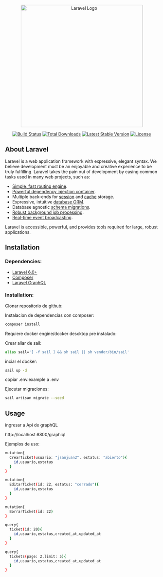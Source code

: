 <p align="center"><a href="https://laravel.com" target="_blank"><img src="https://raw.githubusercontent.com/laravel/art/master/logo-lockup/5%20SVG/2%20CMYK/1%20Full%20Color/laravel-logolockup-cmyk-red.svg" width="400" alt="Laravel Logo"></a></p>

<p align="center">
<a href="https://travis-ci.org/laravel/framework"><img src="https://travis-ci.org/laravel/framework.svg" alt="Build Status"></a>
<a href="https://packagist.org/packages/laravel/framework"><img src="https://img.shields.io/packagist/dt/laravel/framework" alt="Total Downloads"></a>
<a href="https://packagist.org/packages/laravel/framework"><img src="https://img.shields.io/packagist/v/laravel/framework" alt="Latest Stable Version"></a>
<a href="https://packagist.org/packages/laravel/framework"><img src="https://img.shields.io/packagist/l/laravel/framework" alt="License"></a>
</p>

## About Laravel

Laravel is a web application framework with expressive, elegant syntax. We believe development must be an enjoyable and creative experience to be truly fulfilling. Laravel takes the pain out of development by easing common tasks used in many web projects, such as:

- [Simple, fast routing engine](https://laravel.com/docs/routing).
- [Powerful dependency injection container](https://laravel.com/docs/container).
- Multiple back-ends for [session](https://laravel.com/docs/session) and [cache](https://laravel.com/docs/cache) storage.
- Expressive, intuitive [database ORM](https://laravel.com/docs/eloquent).
- Database agnostic [schema migrations](https://laravel.com/docs/migrations).
- [Robust background job processing](https://laravel.com/docs/queues).
- [Real-time event broadcasting](https://laravel.com/docs/broadcasting).

Laravel is accessible, powerful, and provides tools required for large, robust applications.

## Installation

### Dependencies:

* [Laravel 6.0+](https://github.com/laravel/laravel)
* [Composer](https://getcomposer.org/)
* [Laravel GraphQL](https://github.com/rebing/graphql-laravel)

### Installation:

Clonar repositorio de github:

Instalacion de dependencias con composer:
```bash
composer install
```

Requiere docker engine/docker descktop pre instalado:

Crear aliar de sail:
```bash
alias sail='[ -f sail ] && sh sail || sh vendor/bin/sail'
```
inciar el docker:
```bash
sail up -d
```

copiar .env.example a .env

Ejecutar migraciones:
```bash
sail artisan migrate --seed
```

## Usage

ingresar a Api de graphQL

http://localhost:8800/graphiql

Ejemplos de uso:

```bash
mutation{
  CrearTicket(usuario: "jsanjuan2", estatus: "abierto"){
    id,usuario,estatus
  }
}
```

```bash
mutation{
  EditarTicket(id: 22, estatus: "cerrado"){
    id,usuario,estatus
  }
}
```

```bash
mutation{
  BorrarTicket(id: 22)
}
```

```bash
query{
  ticket(id: 20){
    id,usuario,estatus,created_at,updated_at
  }
}
```

```bash
query{
  tickets(page: 2,limit: 5){
    id,usuario,estatus,created_at,updated_at
  }
}
```
